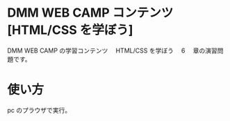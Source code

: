 # DMM WEB CAMP コンテンツ[HTML/CSS を学ぼう]　

DMM WEB CAMP の学習コンテンツ　 HTML/CSS を学ぼう　 6 　章の演習問題です。

# 使い方

pc のプラウザで実行。
